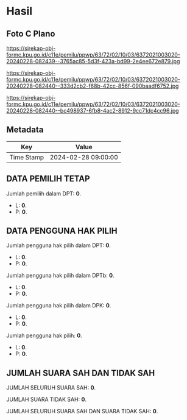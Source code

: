 # Hasil

## Foto C Plano

https://sirekap-obj-formc.kpu.go.id/c11e/pemilu/ppwp/63/72/02/10/03/6372021003020-20240228-082439--3765ac85-5d3f-423a-bd99-2e4ee672e879.jpg

https://sirekap-obj-formc.kpu.go.id/c11e/pemilu/ppwp/63/72/02/10/03/6372021003020-20240228-082440--333d2cb2-f68b-42cc-856f-090baadf6752.jpg

https://sirekap-obj-formc.kpu.go.id/c11e/pemilu/ppwp/63/72/02/10/03/6372021003020-20240228-082440--bc498937-6fb8-4ac2-8912-9cc71dc4cc96.jpg


## Metadata

| Key        | Value               |
| ---------- | ------------------- |
| Time Stamp | 2024-02-28 09:00:00 |


## DATA PEMILIH TETAP

Jumlah pemilih dalam DPT: **0**.
 * L: **0**.
 * P: **0**.

## DATA PENGGUNA HAK PILIH

Jumlah pengguna hak pilih dalam DPT: **0**.
 * L: **0**.
 * P: **0**.

Jumlah pengguna hak pilih dalam DPTb: **0**.
 * L: **0**.
 * P: **0**.

Jumlah pengguna hak pilih dalam DPK: **0**.
 * L: **0**.
 * P: **0**.

Jumlah pengguna hak pilih: **0**.
 * L: **0**.
 * P: **0**.

## JUMLAH SUARA SAH DAN TIDAK SAH

JUMLAH SELURUH SUARA SAH: **0**.

JUMLAH SUARA TIDAK SAH: **0**.

JUMLAH SELURUH SUARA SAH DAN SUARA TIDAK SAH: **0**.


